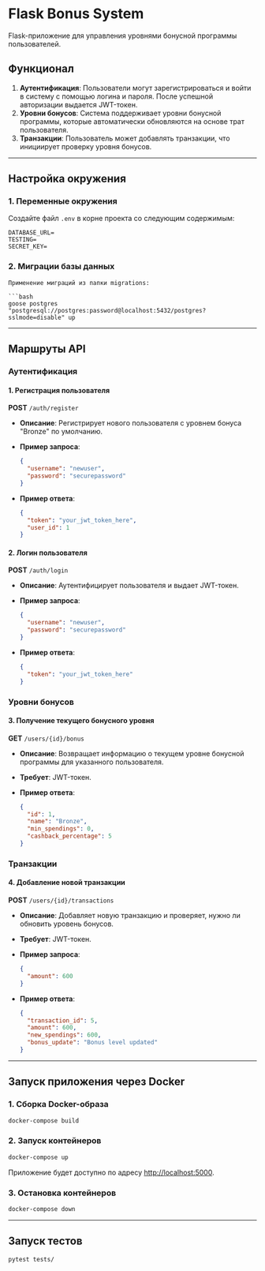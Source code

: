 # Flask Bonus System

Flask-приложение для управления уровнями бонусной программы пользователей.

## Функционал

1. **Аутентификация**: Пользователи могут зарегистрироваться и войти в систему с помощью логина и пароля. После успешной авторизации выдается JWT-токен.
2. **Уровни бонусов**: Система поддерживает уровни бонусной программы, которые автоматически обновляются на основе трат пользователя.
3. **Транзакции**: Пользователь может добавлять транзакции, что инициирует проверку уровня бонусов.

---

## Настройка окружения

### 1. Переменные окружения

Создайте файл `.env` в корне проекта со следующим содержимым:

```
DATABASE_URL=
TESTING=
SECRET_KEY=
```

### 2. Миграции базы данных
	
```
Применение миграций из папки migrations:

```bash
goose postgres "postgresql://postgres:password@localhost:5432/postgres?sslmode=disable" up
```

---

## Маршруты API

### Аутентификация

#### 1. Регистрация пользователя

**POST** `/auth/register`

- **Описание**: Регистрирует нового пользователя с уровнем бонуса "Bronze" по умолчанию.
- **Пример запроса**:
    
    ```json
    {
      "username": "newuser",
      "password": "securepassword"
    }
    ```
    
- **Пример ответа**:
    
    ```json
    {
      "token": "your_jwt_token_here",
      "user_id": 1
    }
    ```
    

#### 2. Логин пользователя

**POST** `/auth/login`

- **Описание**: Аутентифицирует пользователя и выдает JWT-токен.
- **Пример запроса**:
    
    ```json
    {
      "username": "newuser",
      "password": "securepassword"
    }
    ```
    
- **Пример ответа**:
    
    ```json
    {
      "token": "your_jwt_token_here"
    }
    ```
    

### Уровни бонусов

#### 3. Получение текущего бонусного уровня

**GET** `/users/{id}/bonus`

- **Описание**: Возвращает информацию о текущем уровне бонусной программы для указанного пользователя.
- **Требует**: JWT-токен.
- **Пример ответа**:
    
    ```json
    {
      "id": 1,
      "name": "Bronze",
      "min_spendings": 0,
      "cashback_percentage": 5
    }
    ```
    

### Транзакции

#### 4. Добавление новой транзакции

**POST** `/users/{id}/transactions`

- **Описание**: Добавляет новую транзакцию и проверяет, нужно ли обновить уровень бонусов.
- **Требует**: JWT-токен.
- **Пример запроса**:
    
    ```json
    {
      "amount": 600
    }
    ```
    
- **Пример ответа**:
    
    ```json
    {
      "transaction_id": 5,
      "amount": 600,
      "new_spendings": 600,
      "bonus_update": "Bonus level updated"
    }
    ```
    

---

## Запуск приложения через Docker

### 1. Сборка Docker-образа

```bash
docker-compose build
```

### 2. Запуск контейнеров

```bash
docker-compose up
```

Приложение будет доступно по адресу [http://localhost:5000](http://localhost:5000/).

### 3. Остановка контейнеров

```bash
docker-compose down
```

---

## Запуск тестов

```bash
pytest tests/
```

